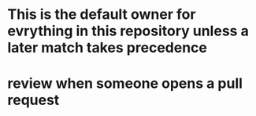 # This is the default owner for evrything in this repository unless a later match takes precedence
# review when someone opens a pull request
